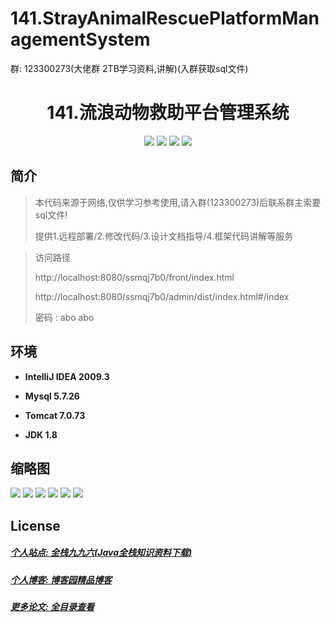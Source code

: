 
# 141.StrayAnimalRescuePlatformManagementSystem

<p>群: 123300273(大佬群 2TB学习资料,讲解)(入群获取sql文件)</p>

<p><h1 align="center">141.流浪动物救助平台管理系统</h1></p>


<p align="center">
	<img src="https://img.shields.io/badge/jdk-1.8-orange.svg"/>
    <img src="https://img.shields.io/badge/springBoot-5.x-lightgrey.svg"/>
    <img src="https://img.shields.io/badge/vue-3.x-blue.svg"/>
    <img src="https://img.shields.io/badge/mysql-5.x-yellow.svg"/>
</p>

## 简介


> 本代码来源于网络,仅供学习参考使用,请入群(123300273)后联系群主索要sql文件!
>
> 提供1.远程部署/2.修改代码/3.设计文档指导/4.框架代码讲解等服务

>访问路径
>
> http://localhost:8080/ssmqj7b0/front/index.html
>
> http://localhost:8080/ssmqj7b0/admin/dist/index.html#/index
>
> 密码 : abo abo


## 环境

- <b>IntelliJ IDEA 2009.3</b>

- <b>Mysql 5.7.26</b>

- <b>Tomcat 7.0.73</b>

- <b>JDK 1.8</b>




## 缩略图

![](https://img2022.cnblogs.com/blog/588112/202207/588112-20220703200032397-319637103.png)
![](https://img2022.cnblogs.com/blog/588112/202207/588112-20220703200044299-544738273.png)
![](https://img2022.cnblogs.com/blog/588112/202207/588112-20220703200050306-258548888.png)
![](https://img2022.cnblogs.com/blog/588112/202207/588112-20220703200054462-1312540821.png)
![](https://img2022.cnblogs.com/blog/588112/202207/588112-20220703200059010-793485420.png)
![](https://img2022.cnblogs.com/blog/588112/202207/588112-20220703200103296-935111385.png)


## License

##### [个人站点: 全栈九九六(Java全栈知识资料下载)](https://www.blog996.com/)
##### [个人博客: 博客园精品博客](https://www.cnblogs.com/yysbolg/)
##### [更多论文: 全目录查看](https://www.blog996.com/md/2021-09-22-1632317852192.html)



